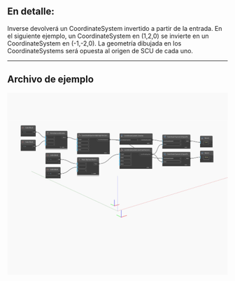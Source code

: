 ## En detalle:
Inverse devolverá un CoordinateSystem invertido a partir de la entrada. En el siguiente ejemplo, un CoordinateSystem en (1,2,0) se invierte en un CoordinateSystem en (-1,-2,0). La geometría dibujada en los CoordinateSystems será opuesta al origen de SCU de cada uno.
___
## Archivo de ejemplo

![Inverse](./Autodesk.DesignScript.Geometry.CoordinateSystem.Inverse_img.jpg)

